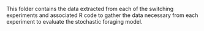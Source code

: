 This folder contains the data extracted from each of the switching experiments and associated R code to 
gather the data necessary from each experiment to evaluate the stochastic foraging model.
